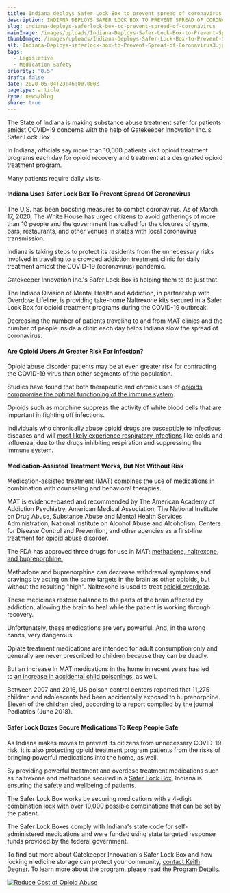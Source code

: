 ```yaml
---
title: Indiana deploys Safer Lock Box to prevent spread of coronavirus
description: INDIANA DEPLOYS SAFER LOCK BOX TO PREVENT SPREAD OF CORONAVIRUS
slug: indiana-deploys-saferlock-box-to-prevent-spread-of-coronavirus
mainImage: /images/uploads/Indiana-Deploys-Safer-Lock-Box-to-Prevent-Spread-of-Coronavirus3.jpg
thumbImage: /images/uploads/Indiana-Deploys-Safer-Lock-Box-to-Prevent-Spread-of-Coronavirus3.jpg
alt: Indiana-Deploys-saferlock-box-to-Prevent-Spread-of-Coronavirus3.jpg
tags:
  - Legislative
  - Medication Safety
priority: "0.5"
draft: false
date: 2020-05-04T23:46:00.000Z
pagetype: article
type: news/blog
share: true
---
```

The State of Indiana is making substance abuse treatment safer for patients amidst COVID-19 concerns with the help of Gatekeeper Innovation Inc.'s Safer Lock Box.

In Indiana, officials say more than 10,000 patients visit opioid treatment programs each day for opioid recovery and treatment at a designated opioid treatment program.

Many patients require daily visits.

####  Indiana Uses Safer Lock Box To Prevent Spread Of Coronavirus


The U.S. has been boosting measures to combat coronavirus. As of March 17, 2020, The White House has urged citizens to avoid gatherings of more than 10 people and the government has called for the closures of gyms, bars, restaurants, and other venues in states with local coronavirus transmission.

Indiana is taking steps to protect its residents from the unnecessary risks involved in traveling to a crowded addiction treatment clinic for daily treatment amidst the COVID-19 (coronavirus) pandemic.

Gatekeeper Innovation Inc.'s Safer Lock Box is helping them to do just that.

The Indiana Division of Mental Health and Addiction, in partnership with Overdose Lifeline, is providing take-home Naltrexone kits secured in a Safer Lock Box for opioid treatment programs during the COVID-19 outbreak.

Decreasing the number of patients traveling to and from MAT clinics and the number of people inside a clinic each day helps Indiana slow the spread of coronavirus.

#### Are Opioid Users At Greater Risk For Infection?


Opioid abuse disorder patients may be at even greater risk for contracting the COVID-19 virus than other segments of the population.

Studies have found that both therapeutic and chronic uses of [opioids compromise the optimal functioning of the immune system](https://www.ncbi.nlm.nih.gov/pubmed/8947928).

Opioids such as morphine suppress the activity of white blood cells that are important in fighting off infections.

Individuals who chronically abuse opioid drugs are susceptible to infectious diseases and will [most likely experience respiratory infections](https://www.ncbi.nlm.nih.gov/pubmed/18443635) like colds and influenza, due to the drugs inhibiting respiration and suppressing the immune system.

####  Medication-Assisted Treatment Works, But Not Without Risk


Medication-assisted treatment (MAT) combines the use of medications in combination with counseling and behavioral therapies.

MAT is evidence-based and recommended by The American Academy of Addiction Psychiatry, American Medical Association, The National Institute on Drug Abuse, Substance Abuse and Mental Health Services Administration, National Institute on Alcohol Abuse and Alcoholism, Centers for Disease Control and Prevention, and other agencies as a first-line treatment for opioid abuse disorder.

The FDA has approved three drugs for use in MAT: [methadone, naltrexone, and buprenorphine.](https://medlineplus.gov/opioidmisuseandaddictiontreatment.html)

Methadone and buprenorphine can decrease withdrawal symptoms and cravings by acting on the same targets in the brain as other opioids, but without the resulting "high". Naltrexone is used to treat [opioid overdose](https://medlineplus.gov/opioidoverdose.html).

These medicines restore balance to the parts of the brain affected by addiction, allowing the brain to heal while the patient is working through recovery.

Unfortunately, these medications are very powerful. And, in the wrong hands, very dangerous.

Opiate treatment medications are intended for adult consumption only and generally are never prescribed to children because they can be deadly.

But an increase in MAT medications in the home in recent years has led to [an increase in accidental child poisonings](https://saferlockrx.com/child-poisonings-from-opiate-treatment-meds-on-the-rise/), as well.

Between 2007 and 2016, US poison control centers reported that 11,275 children and adolescents had been accidentally exposed to buprenorphine. Eleven of the children died, according to a report compiled by the journal Pediatrics (June 2018).

####  Safer Lock Boxes Secure Medications To Keep People Safe

As Indiana makes moves to prevent its citizens from unnecessary COVID-19 risk, it is also protecting opioid treatment program patients from the risks of bringing powerful medications into the home, as well.

By providing powerful treatment and overdose treatment medications such as naltrexone and methadone secured in a [Safer Lock Box](/products/saferlock-box/), Indiana is ensuring the safety and wellbeing of patients.

The Safer Lock Box works by securing medications with a 4-digit combination lock with over 10,000 possible combinations that can be set by the patient.

The Safer Lock Boxes comply with Indiana's state code for self-administered medications and were funded using state targeted response funds provided by the federal government.

To find out more about Gatekeeper Innovation's Safer Lock Box and how locking medicine storage can protect your community, [contact Keith Degner.](/support/contact-us/) To learn more about the program, please read the [Program Details](/images/uploads/SL-Indiana-COVID-19-one-sheet-01-031920-v3.pdf).

[![Reduce Cost of Opioid Abuse](/images/uploads/gatekeeper-CTA-protect-your-community.jpg)](/support/protect-your-community)
